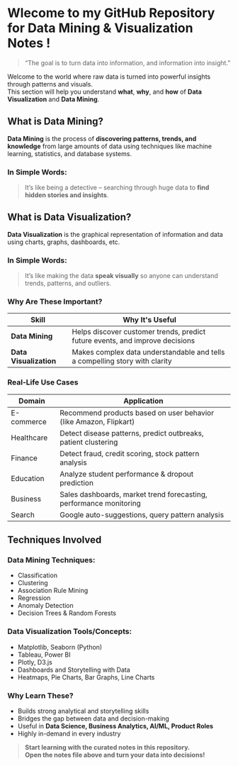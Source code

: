 # Wlecome to my GitHub Repository for Data Mining & Visualization Notes !

> “The goal is to turn data into information, and information into insight.” 

Welcome to the world where raw data is turned into powerful insights through patterns and visuals.  
This section will help you understand **what**, **why**, and **how** of **Data Visualization** and **Data Mining**.


## What is Data Mining?

**Data Mining** is the process of **discovering patterns, trends, and knowledge** from large amounts of data using techniques like machine learning, statistics, and database systems.

### In Simple Words:
> It’s like being a detective – searching through huge data to **find hidden stories and insights**.


## What is Data Visualization?

**Data Visualization** is the graphical representation of information and data using charts, graphs, dashboards, etc.

### In Simple Words:
> It’s like making the data **speak visually** so anyone can understand trends, patterns, and outliers.


### Why Are These Important?

| Skill                | Why It's Useful                                                                 |
|----------------------|---------------------------------------------------------------------------------|
| **Data Mining**       | Helps discover customer trends, predict future events, and improve decisions   |
| **Data Visualization**| Makes complex data understandable and tells a compelling story with clarity    |


### Real-Life Use Cases

| Domain        | Application                                                                      |
|---------------|----------------------------------------------------------------------------------|
|  E-commerce  | Recommend products based on user behavior (like Amazon, Flipkart)               |
|  Healthcare  | Detect disease patterns, predict outbreaks, patient clustering                  |
|  Finance     | Detect fraud, credit scoring, stock pattern analysis                            |
|  Education   | Analyze student performance & dropout prediction                                |
|  Business    | Sales dashboards, market trend forecasting, performance monitoring              |
|  Search      | Google auto-suggestions, query pattern analysis                                 |


## Techniques Involved

### Data Mining Techniques:
- Classification
- Clustering
- Association Rule Mining
- Regression
- Anomaly Detection
- Decision Trees & Random Forests

### Data Visualization Tools/Concepts:
- Matplotlib, Seaborn (Python)
- Tableau, Power BI
- Plotly, D3.js
- Dashboards and Storytelling with Data
- Heatmaps, Pie Charts, Bar Graphs, Line Charts


### Why Learn These?

- Builds strong analytical and storytelling skills
- Bridges the gap between data and decision-making
- Useful in **Data Science, Business Analytics, AI/ML, Product Roles**
- Highly in-demand in every industry


> **Start learning with the curated notes in this repository.  
> Open the notes file above and turn your data into decisions!**

